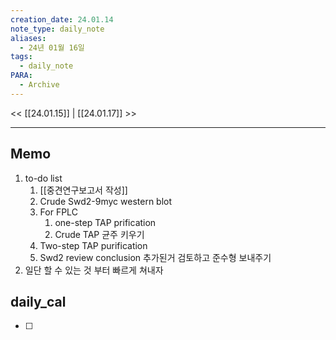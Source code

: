 ```yaml
---
creation_date: 24.01.14
note_type: daily_note
aliases:
  - 24년 01월 16일
tags:
  - daily_note
PARA:
  - Archive
---
```

<< [[24.01.15]] | [[24.01.17]] >>

---

## Memo
1.  to-do list
	1. [[중견연구보고서 작성]] 
	2. Crude Swd2-9myc western blot
	3. For FPLC
		1. one-step TAP prification
		2. Crude TAP 균주 키우기
	4. Two-step TAP purification 
	5. Swd2 review conclusion 추가된거 검토하고 준수형 보내주기
2. 일단 할 수 있는 것 부터 빠르게 쳐내자

## daily_cal
- [ ] 

